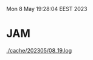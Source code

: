 Mon  8 May 19:28:04 EEST 2023
# JAM
<a href='./cache/202305/08_19.log'>./cache/202305/08_19.log</a>
